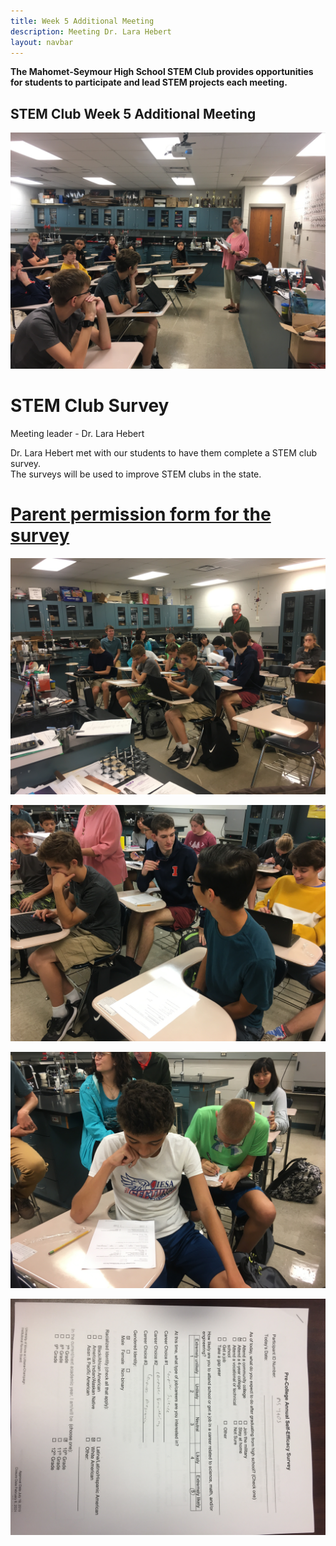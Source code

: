 ```yaml
---
title: Week 5 Additional Meeting
description: Meeting Dr. Lara Hebert              
layout: navbar
---
```


**The Mahomet-Seymour High School STEM Club provides opportunities for students to participate and lead STEM projects each meeting.** 


## **STEM Club Week 5 Additional Meeting**

![](images/ProjectWeek5AdditionalA.jpg)

# **STEM Club Survey**
Meeting leader - Dr. Lara Hebert 

Dr. Lara Hebert met with our students to have them complete a STEM club survey.  
The surveys will be used to improve STEM clubs in the state.

# **[Parent permission form for the survey](/documents/SurveyParentConsentForm.pdf)**                       
                                                        

                                                                    
![](images/ProjectWeek5AdditionalB.jpg)



![](images/ProjectWeek5AdditionalC.jpg)



![](images/ProjectWeek5AdditionalD.jpg)



![](images/ProjectWeek5AdditionalE.jpg)
